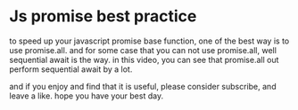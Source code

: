 # Js promise best practice

to speed up your javascript promise base function,
one of the best way is to use promise.all. and for some case that you can not use promise.all,
well sequential await is the way.
in this video, you can see that promise.all out perform sequential await by a lot.

and if you enjoy and find that it is useful, please consider subscribe, and leave a like.
hope you have your best day.
